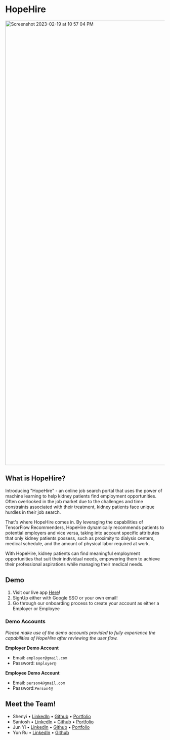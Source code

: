 # HopeHire
<img width="1402" alt="Screenshot 2023-02-19 at 10 57 04 PM" src="https://user-images.githubusercontent.com/29945147/219956791-100a4403-2c53-4f5f-96eb-e45e4107e005.png">

## What is HopeHire?
Introducing "HopeHire" - an online job search portal that uses the power of machine learning to help kidney patients find employment opportunities. Often overlooked in the job market due to the challenges and time constraints associated with their treatment, kidney patients face unique hurdles in their job search. 

That's where HopeHire comes in. By leveraging the capabilities of TensorFlow Recommenders, HopeHire dynamically recommends patients to potential employers and vice versa, taking into account specific attributes that only kidney patients possess, such as proximity to dialysis centers, medical schedule, and the amount of physical labor required at work. 

With HopeHire, kidney patients can find meaningful employment opportunities that suit their individual needs, empowering them to achieve their professional aspirations while managing their medical needs.

## Demo
1. Visit our live app [Here](https://hopehire.netlify.app/)!
2. SignUp either with Google SSO or your own email!
3. Go through our onboarding process to create your account as either a Employer or Employee

### Demo Accounts
_Please make use of the demo accounts provided to fully experience the capabilities of HopeHire after reviewing the user flow._

**Employer Demo Account**
- Email: `employer@gmail.com`
- Password: `Employer@`

**Employee Demo Account**
- Email: `person4@gmail.com`
- Password:`Person4@`

## Meet the Team!
- Shenyi • [LinkedIn](https://www.linkedin.com/in/ShenyiCui) • [Github](https://github.com/ShenyiCui) • [Portfolio](https://shenyicui.dev/)
- Santosh • [LinkedIn](https://www.linkedin.com/in/santosh-muthukrishnan/) • [Github](https://github.com/Santosh3007) • [Portfolio](https://santoshmuthukrishnan.com/)
- Jun Yi • [LinkedIn](https://www.linkedin.com/in/goh-jun-yi/) • [Github](https://github.com/Junyi00) • [Portfolio](https://gohjunyi.dev/)
- Yun Ru • [LinkedIn](https://www.linkedin.com/in/yunruu/) • [Github](https://github.com/yunruu)
